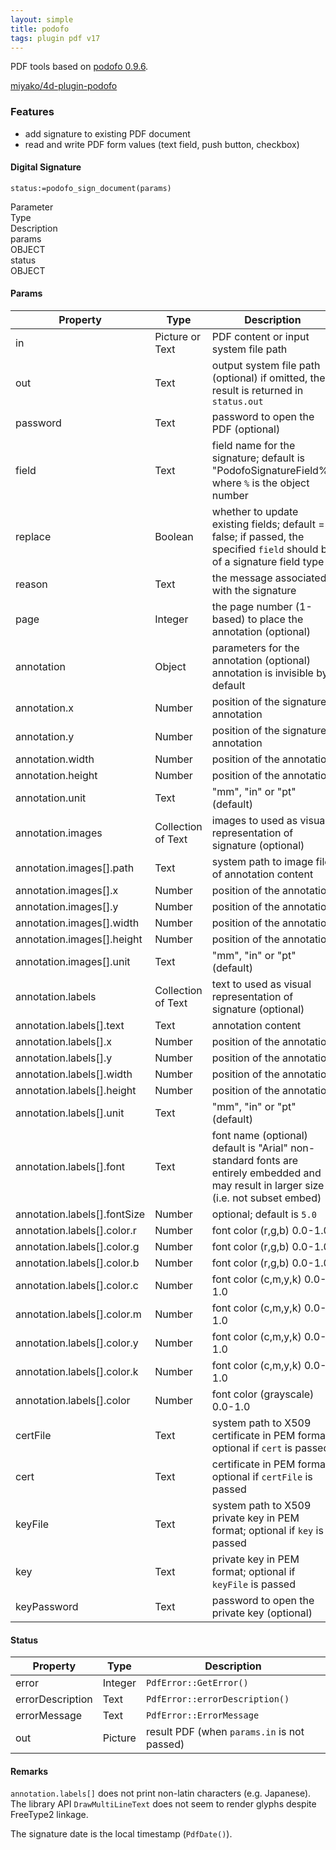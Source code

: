 ```yaml
---
layout: simple
title: podofo
tags: plugin pdf v17
---
```


PDF tools based on [podofo 0.9.6](http://podofo.sourceforge.net).

<!--more-->

[miyako/4d-plugin-podofo](https://github.com/miyako/4d-plugin-podofo/)

### Features 

* add signature to existing PDF document
* read and write PDF form values (text field, push button, checkbox)

#### Digital Signature

```
status:=podofo_sign_document(params)
```

<div class="grid">
  <div class="syntax-th cell cell--2">Parameter</div>
  <div class="syntax-th cell cell--2">Type</div>
  <div class="syntax-th cell cell--8">Description</div>
  <div class="syntax-td cell cell--2">params</div>
  <div class="syntax-td cell cell--2">OBJECT</div>
  <div class="syntax-td cell cell--8"></div>      
  <div class="syntax-td cell cell--2">status</div>
  <div class="syntax-td cell cell--2">OBJECT</div>
  <div class="syntax-td cell cell--8"></div>          
</div>

#### Params

Property|Type|Description
------------|------|----
in | Picture or Text|PDF content or input system file path
out |Text|output system file path (optional) if omitted, the result is returned in `status.out`
password |Text|password to open the PDF (optional)
field |Text|field name for the signature; default is "PodofoSignatureField%" where `%` is the object number
replace |Boolean|whether to update existing fields; default = false; if passed, the specified `field` should be of a signature field type
reason |Text|the message associated with the signature
page |Integer|the page number (1-based) to place the annotation (optional)
annotation |Object|parameters for the annotation (optional) annotation is invisible by default
annotation.x |Number|position of the signature annotation
annotation.y |Number|position of the signature annotation
annotation.width |Number|position of the annotation
annotation.height |Number|position of the annotation
annotation.unit |Text|"mm", "in" or "pt" (default)
annotation.images |Collection of Text|images to used as visual representation of signature (optional)
annotation.images[].path|Text|system path to image file of annotation content
annotation.images[].x|Number|position of the annotation
annotation.images[].y|Number|position of the annotation
annotation.images[].width|Number|position of the annotation
annotation.images[].height|Number|position of the annotation
annotation.images[].unit|Text|"mm", "in" or "pt" (default)
annotation.labels |Collection of Text|text to used as visual representation of signature (optional)
annotation.labels[].text|Text|annotation content
annotation.labels[].x|Number|position of the annotation
annotation.labels[].y|Number|position of the annotation
annotation.labels[].width|Number|position of the annotation
annotation.labels[].height|Number|position of the annotation
annotation.labels[].unit|Text|"mm", "in" or "pt" (default)
annotation.labels[].font|Text|font name (optional) default is "Arial" non-standard fonts are entirely embedded and may result in larger size (i.e. not subset embed)
annotation.labels[].fontSize|Number|optional; default is `5.0` 
annotation.labels[].color.r|Number|font color (r,g,b) 0.0-1.0
annotation.labels[].color.g|Number|font color (r,g,b) 0.0-1.0
annotation.labels[].color.b|Number|font color (r,g,b) 0.0-1.0
annotation.labels[].color.c|Number|font color (c,m,y,k) 0.0-1.0
annotation.labels[].color.m|Number|font color (c,m,y,k) 0.0-1.0
annotation.labels[].color.y|Number|font color (c,m,y,k) 0.0-1.0
annotation.labels[].color.k|Number|font color (c,m,y,k) 0.0-1.0
annotation.labels[].color|Number|font color (grayscale) 0.0-1.0
certFile |Text|system path to X509 certificate in PEM format; optional if `cert` is passed
cert |Text|certificate in PEM format; optional if `certFile` is passed
keyFile |Text|system path to X509 private key in PEM format; optional if `key` is passed
key |Text|private key in PEM format; optional if `keyFile` is passed
keyPassword |Text|password to open the private key (optional)

#### Status

Property|Type|Description
------------|------|----
error | Integer|`PdfError::GetError()`
errorDescription | Text|`PdfError::errorDescription()`
errorMessage | Text|`PdfError::ErrorMessage`
out | Picture|result PDF (when `params.in` is not passed)

#### Remarks 

`annotation.labels[]` does not print non-latin characters (e.g. Japanese). The library API `DrawMultiLineText` does not seem to render glyphs despite FreeType2 linkage.

The signature date is the local timestamp (`PdfDate()`).


